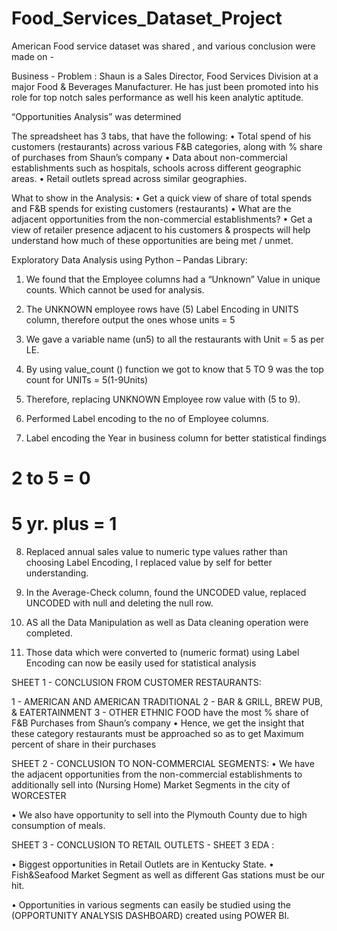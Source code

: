 # Food_Services_Dataset_Project
American Food service dataset was shared , and various conclusion were made on - 

Business - Problem :
Shaun is a Sales Director, Food Services Division at a major Food & Beverages Manufacturer.
He has just been promoted into his role for top notch sales performance as well his keen analytic aptitude. 

“Opportunities Analysis” was determined 

The spreadsheet has 3 tabs, that have the following:
•	Total spend of his customers (restaurants) across various F&B categories, along with % share of purchases from Shaun’s company
•	Data about non-commercial establishments such as hospitals, schools across different geographic areas.
•	Retail outlets spread across similar geographies.

What to show in the Analysis:
•	Get a quick view of share of total spends and F&B spends for existing customers (restaurants)
•	What are the adjacent opportunities from the non-commercial establishments?
•	Get a view of retailer presence adjacent to his customers & prospects will help understand how much of these opportunities are being met / unmet.


Exploratory Data Analysis using Python – Pandas Library:

1.	We found that the Employee columns had a “Unknown” Value in unique counts.
Which cannot be used for analysis.

2.	The UNKNOWN employee rows have (5) Label Encoding in UNITS column, therefore output the ones whose units = 5

3.	We gave a variable name (un5) to all the restaurants with Unit = 5 as per LE.


4.	By using value_count () function we got to know that 5 TO 9 was the top count for 
UNITs = 5(1-9Units)

5.	Therefore, replacing UNKNOWN Employee row value with (5 to 9).

6.	Performed Label encoding to the no of Employee columns.

7.	Label encoding the Year in business column for better statistical findings
# 2 to 5 = 0
# 5 yr. plus = 1

8.	Replaced annual sales value to numeric type values rather than choosing Label Encoding, I replaced value by self for better understanding.

9.	In the Average-Check column, found the UNCODED value, replaced UNCODED with null and deleting the null row.

10.	AS all the Data Manipulation as well as Data cleaning operation were completed.


11.	Those data which were converted to (numeric format) using Label Encoding can now be easily used for statistical analysis

SHEET 1 - CONCLUSION FROM CUSTOMER RESTAURANTS:

1 - AMERICAN AND AMERICAN TRADITIONAL
2 - BAR & GRILL, BREW PUB, & EATERTAINMENT
3 - OTHER ETHNIC FOOD
have the most % share of F&B Purchases from Shaun’s company
•	Hence, we get the insight that these category restaurants must be approached so as to get Maximum percent of share in their purchases


SHEET 2 - CONCLUSION TO NON-COMMERCIAL SEGMENTS:
•	We have the adjacent opportunities from the non-commercial establishments to additionally sell into (Nursing Home) Market Segments in the city of WORCESTER 

•	We also have opportunity to sell into the Plymouth County due to high consumption of meals.


SHEET 3 - CONCLUSION TO RETAIL OUTLETS - SHEET 3 EDA :

•	Biggest opportunities in Retail Outlets are in Kentucky State.
•	Fish&Seafood Market Segment as well as different Gas stations must be our hit.


•	Opportunities in various segments can easily be studied using the (OPPORTUNITY ANALYSIS DASHBOARD) created using POWER BI.

